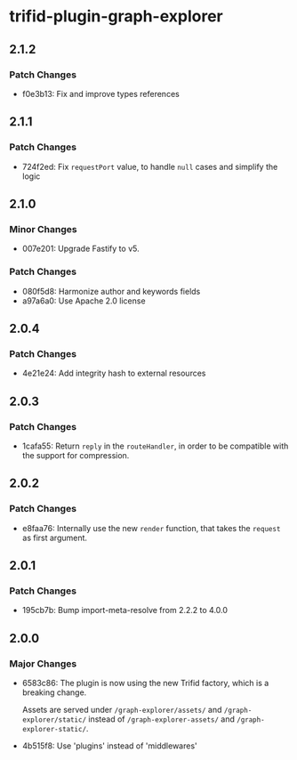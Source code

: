 # trifid-plugin-graph-explorer

## 2.1.2

### Patch Changes

- f0e3b13: Fix and improve types references

## 2.1.1

### Patch Changes

- 724f2ed: Fix `requestPort` value, to handle `null` cases and simplify the logic

## 2.1.0

### Minor Changes

- 007e201: Upgrade Fastify to v5.

### Patch Changes

- 080f5d8: Harmonize author and keywords fields
- a97a6a0: Use Apache 2.0 license

## 2.0.4

### Patch Changes

- 4e21e24: Add integrity hash to external resources

## 2.0.3

### Patch Changes

- 1cafa55: Return `reply` in the `routeHandler`, in order to be compatible with the support for compression.

## 2.0.2

### Patch Changes

- e8faa76: Internally use the new `render` function, that takes the `request` as first argument.

## 2.0.1

### Patch Changes

- 195cb7b: Bump import-meta-resolve from 2.2.2 to 4.0.0

## 2.0.0

### Major Changes

- 6583c86: The plugin is now using the new Trifid factory, which is a breaking change.

  Assets are served under `/graph-explorer/assets/` and `/graph-explorer/static/` instead of `/graph-explorer-assets/` and `/graph-explorer-static/`.

- 4b515f8: Use 'plugins' instead of 'middlewares'
